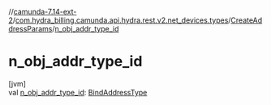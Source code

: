 //[camunda-7.14-ext-2](../../../index.md)/[com.hydra_billing.camunda.api.hydra.rest.v2.net_devices.types](../index.md)/[CreateAddressParams](index.md)/[n_obj_addr_type_id](n_obj_addr_type_id.md)

# n_obj_addr_type_id

[jvm]\
val [n_obj_addr_type_id](n_obj_addr_type_id.md): [BindAddressType](../../com.hydra_billing.camunda.api.hydra.common_types/-bind-address-type/index.md)
